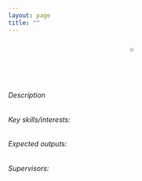 ```yaml
---
layout: page
title: ""
---
```

<!-- add image here -->
<div style="display: flex; justify-content: center;">
  <figure style="text-align: center;">
    <img src="" alt="" width="60%">
    <figcaption></figcaption>
  </figure>
</div>
<!-- Space after image -->
<br><br>

<!-- Body-->
###### Description



###### Key skills/interests:


###### Expected outputs:


###### Supervisors: 

